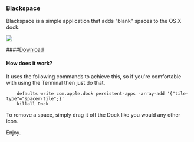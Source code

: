 ### Blackspace

Blackspace is a simple application that adds "blank" spaces to the OS X dock. 

![](https://github.com/peterp/Blackspace/blob/master/dock_example.png)

####[Download](https://github.com/peterp/Blackspace/releases/download/1.0/Blackspace.app.zip)


#### How does it work?

It uses the following commands to achieve this, so if you're comfortable with using the Terminal then just do that.

```
	defaults write com.apple.dock persistent-apps -array-add '{"tile-type"="spacer-tile";}'
	killall Dock
```

To remove a space, simply drag it off the Dock like you would any other icon.

Enjoy.
